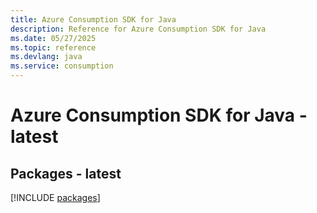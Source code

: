 ```yaml
---
title: Azure Consumption SDK for Java
description: Reference for Azure Consumption SDK for Java
ms.date: 05/27/2025
ms.topic: reference
ms.devlang: java
ms.service: consumption
---
```

# Azure Consumption SDK for Java - latest
## Packages - latest
[!INCLUDE [packages](consumption-index.md)]